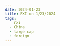 ```yaml
---
date: 2024-01-23
title: FXI on 1/23/2024
tags: 
  - FXI
  - China
  - large cap
  - foreign
---
```

<div class="post">
<snapshot-grid 
    :reports="['2024/01/22/CTA/FXI', '2024/01/23/CTA/FXI', '2024/01/23/MTP/FXI']"
    chart="2024/01/23/Chart/FXI"
/>
<p>

</p>
<p>

</p>
</div>